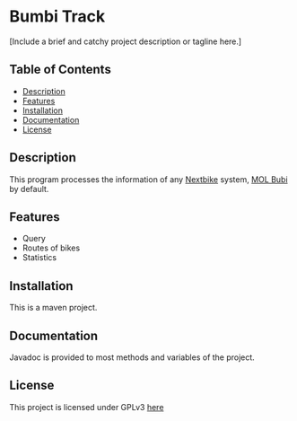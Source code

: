 # Bumbi Track

[Include a brief and catchy project description or tagline here.]

## Table of Contents

- [Description](#description)
- [Features](#features)
- [Installation](#installation)
- [Documentation](#documentation)
- [License](#license)

## Description

This program processes the information of any [Nextbike](https://nextbike.net) system, [MOL Bubi](https://molbubi.hu) by default.

## Features

- Query
- Routes of bikes
- Statistics

## Installation

This is a maven project.

## Documentation

Javadoc is provided to most methods and variables of the project.

## License

This project is licensed under GPLv3 [here](./gpl-3.0.md)
